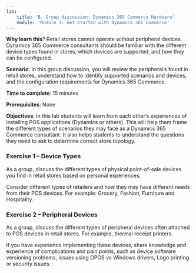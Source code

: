 ```yaml
---
lab:
    title: 'B. Group discussion: Dynamics 365 Commerce Hardware'
    module: 'Module 1: Get started with Dynamics 365 Commerce'
---
```




**Why learn this**? Retail stores cannot operate without peripheral devices.
Dynamics 365 Commerce consultants should be familiar with the different device
types found in stores, which devices are supported, and how they can be
configured.

**Scenario**: In this group discussion, you will review the peripheral’s found
in retail stores, understand how to identify supported scenarios and devices,
and the configuration requirements for Dynamics 365 Commerce.

**Time to complete**: 15 minutes

**Prerequisites**: None

**Objectives**: In this lab students will learn from each other’s experiences of
installing POS applications (Dynamics or others). This will help them frame the
different types of scenarios they may face as a Dynamics 365 Commerce
consultant. It also helps students to understand the questions they need to ask
to determine correct store topology.

### Exercise 1 – Device Types

As a group, discuss the different types of physical point-of-sale devices you
find in retail stores based on personal experiences.

Consider different types of retailers and how they may have different needs from
their POS devices. For example: Grocery, Fashion, Furniture and Hospitality.

### Exercise 2 – Peripheral Devices 

As a group, discuss the different types of peripheral devices often attached to
POS devices in retail stores. For example, thermal receipt printers.

If you have experience implementing these devices, share knowledge and
experience of complications and pain points, such as device software versioning
problems, issues using OPOS vs Windows drivers, Logo printing or security
issues.
